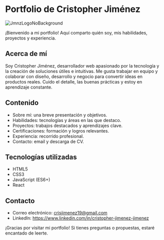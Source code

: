 # Portfolio de Cristopher Jiménez

![JmnzLogoNoBackground](https://github.com/CristopherJmnz/CristopherJmnz-Portfolio/assets/107364276/9a1048a5-3b7c-44e3-b780-28c95fadfe65)

¡Bienvenido a mi portfolio! Aquí comparto quién soy, mis habilidades, proyectos y experiencia.

## Acerca de mí

Soy Cristopher Jiménez, desarrollador web apasionado por la tecnología y la creación de soluciones útiles e intuitivas. Me gusta trabajar en equipo y colaborar con diseño, desarrollo y negocio para convertir ideas en productos reales. Cuido el detalle, las buenas prácticas y estoy en aprendizaje constante.

## Contenido

- Sobre mí: una breve presentación y objetivos.
- Habilidades: tecnologías y áreas en las que destaco.
- Proyectos: trabajos destacados y aprendizajes clave.
- Certificaciones: formación y logros relevantes.
- Experiencia: recorrido profesional.
- Contacto: email y descarga de CV.

## Tecnologías utilizadas

- HTML5
- CSS3
- JavaScript (ES6+)
- React

## Contacto

- Correo electrónico: crisjimenez19@gmail.com
- LinkedIn: https://www.linkedin.com/in/cristopher-jimenez-jimenez

¡Gracias por visitar mi portfolio! Si tienes preguntas o propuestas, estaré encantado de leerte.
